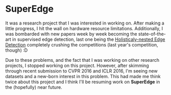 # SuperEdge
It was a research project that I was interested in working on. After making a little progress, I hit the wall on hardware resource limitations. Additionally, I was bombarded with new papers week by week becoming the state-of-the-art in supervised edge detection, last one being the [Holisticaly-nested Edge Detection](http://arxiv.org/abs/1504.06375) completely crushing the competitions (last year's competition, though) :D

Due to these problems, and the fact that I was working on other research projects, I stopped working on this project. However, after skimming through recent submission to CVPR 2016 and ICLR 2016, I'm seeing new datasets and a new-born interest in this problem. This had made me think twice about this project and I think I'll be resuming work on **SuperEdge** in the (hopefully) near future.
